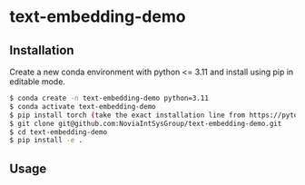 # text-embedding-demo

## Installation

Create a new conda environment with python <= 3.11 and install using pip in editable mode.
```bash
$ conda create -n text-embedding-demo python=3.11
$ conda activate text-embedding-demo
$ pip install torch (take the exact installation line from https://pytorch.org/)
$ git clone git@github.com:NoviaIntSysGroup/text-embedding-demo.git
$ cd text-embedding-demo
$ pip install -e .
```

## Usage


